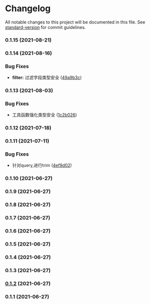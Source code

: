 # Changelog

All notable changes to this project will be documented in this file. See [standard-version](https://github.com/conventional-changelog/standard-version) for commit guidelines.

### 0.1.15 (2021-08-21)

### 0.1.14 (2021-08-16)


### Bug Fixes

* **filter:** 过滤字段类型安全 ([49a9b3c](https://github.com/alanhg/alfred-utils/commit/49a9b3c612489446ed520accf9158eac1acb0278))

### 0.1.13 (2021-08-03)


### Bug Fixes

* 工具函数强化类型安全 ([1c2b026](https://github.com/alanhg/alfred-utils/commit/1c2b0266f6ec6dc594936d60e114ed99775b06a9))

### 0.1.12 (2021-07-18)

### 0.1.11 (2021-07-11)


### Bug Fixes

* 针对query,进行trim ([4ef9d02](https://github.com/alanhg/alfred-utils/commit/4ef9d024709cf5efba89553613d1f6371ee58416))

### 0.1.10 (2021-06-27)

### 0.1.9 (2021-06-27)

### 0.1.8 (2021-06-27)

### 0.1.7 (2021-06-27)

### 0.1.6 (2021-06-27)

### 0.1.5 (2021-06-27)

### 0.1.4 (2021-06-27)

### 0.1.3 (2021-06-27)

### [0.1.2](https://github.com/alanhg/alfred-utils/compare/v0.1.1...v0.1.2) (2021-06-27)

### 0.1.1 (2021-06-27)
